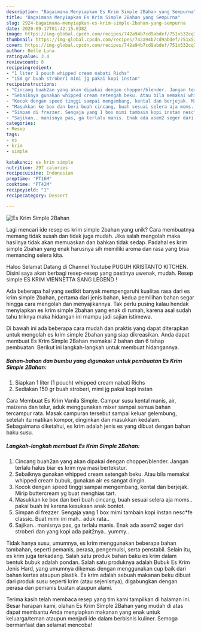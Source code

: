 ```yaml
---
description: "Bagaimana Menyiapkan Es Krim Simple 2Bahan yang Sempurna"
title: "Bagaimana Menyiapkan Es Krim Simple 2Bahan yang Sempurna"
slug: 2924-bagaimana-menyiapkan-es-krim-simple-2bahan-yang-sempurna
date: 2020-09-17T01:42:15.038Z
image: https://img-global.cpcdn.com/recipes/742a94b7cd9abdef/751x532cq70/es-krim-simple-2bahan-foto-resep-utama.jpg
thumbnail: https://img-global.cpcdn.com/recipes/742a94b7cd9abdef/751x532cq70/es-krim-simple-2bahan-foto-resep-utama.jpg
cover: https://img-global.cpcdn.com/recipes/742a94b7cd9abdef/751x532cq70/es-krim-simple-2bahan-foto-resep-utama.jpg
author: Belle Luna
ratingvalue: 3.4
reviewcount: 8
recipeingredient:
- "1 liter 1 pouch whipped cream nabati Richs"
- "150 gr buah stroberi mimi jg pakai kopi instan"
recipeinstructions:
- "Cincang buah2an yang akan dipakai dengan chopper/blender. Jangan terlalu halus biar es krim nya masi bertekstur."
- "Sebaiknya gunakan whipped cream setengah beku. Atau bila memakai whipped cream bubuk, gunakan air es sangat dingin."
- "Kocok dengan speed tinggi sampai mengembang, kental dan berjejak. Mirip buttercream yg buat menghias tart."
- "Masukkan ke box dan beri buah cincang, buah sesuai selera aja moms.. pakai buah ini karena kesukaan anak bontot."
- "Simpan di frezzer. Sengaja yang 1 box mimi tambain kopi instan nesc*fe classic. Buat mimi ini mah.. aduk rata.."
- "Sajikan.. manisnya pas, ga terlalu manis. Enak ada asem2 seger dari stroberi dan yang kopi ada pait2nya.. yummy.."
categories:
- Resep
tags:
- es
- krim
- simple

katakunci: es krim simple 
nutrition: 297 calories
recipecuisine: Indonesian
preptime: "PT16M"
cooktime: "PT42M"
recipeyield: "1"
recipecategory: Dessert

---
```



![Es Krim Simple 2Bahan](https://img-global.cpcdn.com/recipes/742a94b7cd9abdef/751x532cq70/es-krim-simple-2bahan-foto-resep-utama.jpg)

Lagi mencari ide resep es krim simple 2bahan yang unik? Cara membuatnya memang tidak susah dan tidak juga mudah. Jika salah mengolah maka hasilnya tidak akan memuaskan dan bahkan tidak sedap. Padahal es krim simple 2bahan yang enak harusnya sih memiliki aroma dan rasa yang bisa memancing selera kita.

Haloo Selamat Datang di Channel Youtube PUGUH KRISTANTO KITCHEN. Disini saya akan berbagi resep-resep yang pastinya uwenak, mudah. Resep simple ES KRIM VIENNETTA SANG LEGEND !

Ada beberapa hal yang sedikit banyak mempengaruhi kualitas rasa dari es krim simple 2bahan, pertama dari jenis bahan, kedua pemilihan bahan segar hingga cara mengolah dan menyajikannya. Tak perlu pusing kalau hendak menyiapkan es krim simple 2bahan yang enak di rumah, karena asal sudah tahu triknya maka hidangan ini mampu jadi sajian istimewa.


Di bawah ini ada beberapa cara mudah dan praktis yang dapat diterapkan untuk mengolah es krim simple 2bahan yang siap dikreasikan. Anda dapat membuat Es Krim Simple 2Bahan memakai 2 bahan dan 6 tahap pembuatan. Berikut ini langkah-langkah untuk membuat hidangannya.

<!--inarticleads1-->

##### Bahan-bahan dan bumbu yang digunakan untuk pembuatan Es Krim Simple 2Bahan:

1. Siapkan 1 liter (1 pouch) whipped cream nabati Richs
1. Sediakan 150 gr buah stroberi, mimi jg pakai kopi instan


Cara Membuat Es Krim Vanila Simple. Campur susu kental manis, air, maizena dan telur, aduk menggunakan mixer sampai semua bahan tercampur rata. Masak campuran tersebut sampai keluar gelembung, setelah itu matikan kompor, dinginkan dan masukkan kedalam. Sebagaimana diketahui, es krim adalah jenis es yang dibuat dengan bahan baku susu. 

<!--inarticleads2-->

##### Langkah-langkah membuat Es Krim Simple 2Bahan:

1. Cincang buah2an yang akan dipakai dengan chopper/blender. Jangan terlalu halus biar es krim nya masi bertekstur.
1. Sebaiknya gunakan whipped cream setengah beku. Atau bila memakai whipped cream bubuk, gunakan air es sangat dingin.
1. Kocok dengan speed tinggi sampai mengembang, kental dan berjejak. Mirip buttercream yg buat menghias tart.
1. Masukkan ke box dan beri buah cincang, buah sesuai selera aja moms.. pakai buah ini karena kesukaan anak bontot.
1. Simpan di frezzer. Sengaja yang 1 box mimi tambain kopi instan nesc*fe classic. Buat mimi ini mah.. aduk rata..
1. Sajikan.. manisnya pas, ga terlalu manis. Enak ada asem2 seger dari stroberi dan yang kopi ada pait2nya.. yummy..


Tidak hanya susu, umumnya, es krim menggunakan beberapa bahan tambahan, seperti pemanis, perasa, pengemulsi, serta penstabil. Selain itu, es krim juga terkadang. Salah satu produk bahan baku es krim dalam bentuk bubuk adalah pondan. Salah satu produknya adalah Bubuk Es Krim Jenis Hard, yang umumnya dikemas dengan menggunakan cup baik dari bahan kertas ataupun plastik. Es krim adalah sebuah makanan beku dibuat dari produk susu seperti krim (atau sejenisnya), digabungkan dengan perasa dan pemanis buatan ataupun alami. 

Terima kasih telah membaca resep yang tim kami tampilkan di halaman ini. Besar harapan kami, olahan Es Krim Simple 2Bahan yang mudah di atas dapat membantu Anda menyiapkan makanan yang enak untuk keluarga/teman ataupun menjadi ide dalam berbisnis kuliner. Semoga bermanfaat dan selamat mencoba!
